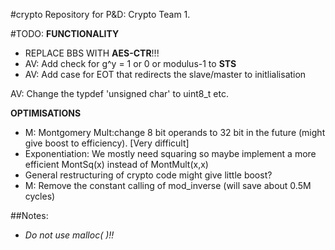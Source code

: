 #crypto
Repository for P&D: Crypto Team 1.


#TODO:
**FUNCTIONALITY**

- REPLACE BBS WITH **AES-CTR**!!!
- AV: Add check for g^y = 1 or 0 or modulus-1 to **STS**
- AV: Add case for EOT that redirects the slave/master to initlialisation


AV: Change the typdef 'unsigned char' to uint8_t etc.

**OPTIMISATIONS**
- M: Montgomery Mult:change 8 bit operands to 32 bit in the future (might give boost to efficiency). [Very difficult]
- Exponentiation: We mostly need squaring so maybe implement a more efficient MontSq(x) instead of MontMult(x,x)
- General restructuring of crypto code might give little boost?
- M: Remove the constant calling of mod_inverse (will save about 0.5M cycles)


##Notes:
- *Do not use malloc( )!!*
